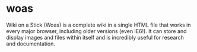 # woas
Wiki on a Stick (Woas) is a complete wiki in a single HTML file that works in every major browser, including older versions (even IE6!). It can store and display images and files within itself and is incredibly useful for research and documentation.
